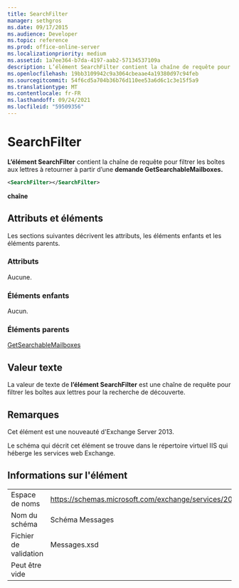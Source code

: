 ```yaml
---
title: SearchFilter
manager: sethgros
ms.date: 09/17/2015
ms.audience: Developer
ms.topic: reference
ms.prod: office-online-server
ms.localizationpriority: medium
ms.assetid: 1a7ee364-b7da-4197-aab2-57134537109a
description: L’élément SearchFilter contient la chaîne de requête pour filtrer les boîtes aux lettres à retourner à partir d’une demande GetSearchableMailboxes.
ms.openlocfilehash: 19bb3109942c9a3064cbeaae4a19380d97c94feb
ms.sourcegitcommit: 54f6cd5a704b36b76d110ee53a6d6c1c3e15f5a9
ms.translationtype: MT
ms.contentlocale: fr-FR
ms.lasthandoff: 09/24/2021
ms.locfileid: "59509356"
---
```

# <a name="searchfilter"></a>SearchFilter

**L’élément SearchFilter** contient la chaîne de requête pour filtrer les boîtes aux lettres à retourner à partir d’une **demande GetSearchableMailboxes.** 
  
```XML
<SearchFilter></SearchFilter>
```

 **chaîne**
## <a name="attributes-and-elements"></a>Attributs et éléments

Les sections suivantes décrivent les attributs, les éléments enfants et les éléments parents.
  
### <a name="attributes"></a>Attributs

Aucune.
  
### <a name="child-elements"></a>Éléments enfants

Aucun.
  
### <a name="parent-elements"></a>Éléments parents

[GetSearchableMailboxes](getsearchablemailboxes.md)
  
## <a name="text-value"></a>Valeur texte

La valeur de texte de **l’élément SearchFilter** est une chaîne de requête pour filtrer les boîtes aux lettres pour la recherche de découverte. 
  
## <a name="remarks"></a>Remarques

Cet élément est une nouveauté d'Exchange Server 2013.
  
Le schéma qui décrit cet élément se trouve dans le répertoire virtuel IIS qui héberge les services web Exchange.
  
## <a name="element-information"></a>Informations sur l'élément

|||
|:-----|:-----|
|Espace de noms  <br/> |https://schemas.microsoft.com/exchange/services/2006/messages  <br/> |
|Nom du schéma  <br/> |Schéma Messages  <br/> |
|Fichier de validation  <br/> |Messages.xsd  <br/> |
|Peut être vide  <br/> ||
   

